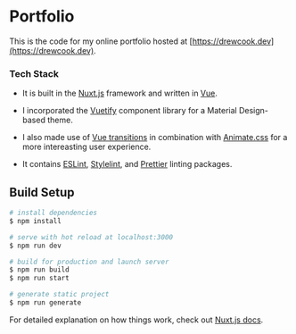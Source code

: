 # Portfolio

This is the code for my online portfolio hosted at [https://drewcook.dev](https://drewcook.dev).

### Tech Stack

- It is built in the [Nuxt.js](https://nuxtjs.org) framework and written in [Vue](https://vuejs.org).

- I incorporated the [Vuetify](https://vuetifyjs.com/) component library for a Material Design-based theme.

- I also made use of [Vue transitions](https://v1.vuejs.org/guide/transitions.html) in combination with [Animate.css](https://animate.style/) for a more intereasting user experience.

- It contains [ESLint](https://eslint.org/), [Stylelint](https://stylelint.io/), and [Prettier](https://prettier.io/) linting packages.

## Build Setup

```bash
# install dependencies
$ npm install

# serve with hot reload at localhost:3000
$ npm run dev

# build for production and launch server
$ npm run build
$ npm run start

# generate static project
$ npm run generate
```

For detailed explanation on how things work, check out [Nuxt.js docs](https://nuxtjs.org).
